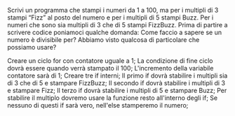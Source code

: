 Scrivi un programma che stampi i numeri da 1 a 100, ma per i multipli di 3 stampi “Fizz” al posto del numero e per i multipli di 5 stampi Buzz. Per i numeri che sono sia multipli di 3 che di 5 stampi FizzBuzz.
Prima di partire a scrivere codice poniamoci qualche domanda:
Come faccio a sapere se un numero è divisibile per? Abbiamo visto qualcosa di particolare che possiamo usare?

Creare un ciclo for con contatore uguale a 1;
La condizione di fine ciclo dovrà essere quando verrà stampato il 100;
L'incremento della variabile contatore sarà di 1;
Creare tre if interni;
Il primo if dovrà stabilire i multipli sia di 3 che di 5 e stampare FizzBuzz;
Il secondo if dovrà stabilire i multipli di 3 e stampare Fizz;
Il terzo if dovrà stabilire i multipli di 5 e stampare Buzz;
Per stabilire il multiplo dovremo usare la funzione resto all'interno degli if;
Se nessuno di questi if sarà vero, nell'else stamperemo il numero;